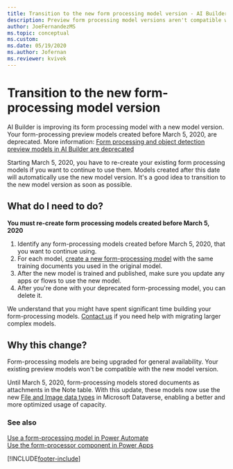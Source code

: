 ```yaml
---
title: Transition to the new form processing model version - AI Builder | Microsoft Docs
description: Preview form processing model versions aren't compatible with updated model versions, so you have to re-create existing models. 
author: JoeFernandezMS
ms.topic: conceptual
ms.custom: 
ms.date: 05/19/2020
ms.author: Jofernan
ms.reviewer: kvivek
---
```


# Transition to the new form-processing model version

AI Builder is improving its form processing model with a new model version. Your form-processing preview models created before March 5, 2020, are deprecated. More information: [Form processing and object detection preview models in AI Builder are deprecated](/power-platform/important-changes-coming#form-processing-and-object-detection-preview-models-in-ai-builder-are-deprecated)

Starting March 5, 2020, you have to re-create your existing form processing models if you want to continue to use them. Models created after this date will automatically use the new model version. It's a good idea to transition to the new model version as soon as possible.

## What do I need to do?

**You must re-create form processing models created before March 5, 2020** 

1. Identify any form-processing models created before March 5, 2020, that you want to continue using.
1. For each model, [create a new form-processing model](create-form-processing-model.md) with the same training documents you used in the original model.
1. After the new model is trained and published, make sure you update any apps or flows to use the new model.
1. After you're done with your deprecated form-processing model, you can delete it.

We understand that you might have spent significant time building your form-processing models. [Contact us](mailto:aihelpen@microsoft.com) if you need help with migrating larger complex models.

## Why this change?

Form-processing models are being upgraded for general availability. Your existing preview models won't be compatible with the new model version.

Until March 5, 2020, form-processing models stored documents as attachments in the Note table. With this update, these models now use the new [File and Image data types](https://powerapps.microsoft.com/blog/introducing-improvements-to-data-storage-in-common-data-services/) in Microsoft Dataverse, enabling a better and more optimized usage of capacity.

### See also

[Use a form-processing model in Power Automate](form-processing-model-in-flow.md)  
[Use the form-processor component in Power Apps](form-processor-component-in-powerapps.md)


[!INCLUDE[footer-include](includes/footer-banner.md)]